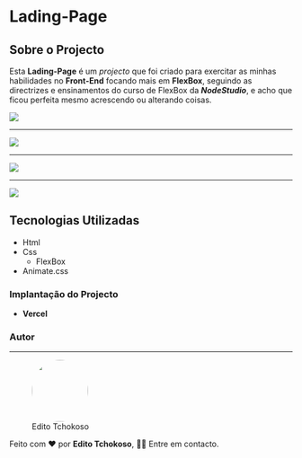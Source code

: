# Lading-Page

## Sobre o Projecto
Esta **Lading-Page** é um *projecto* que foi criado para exercitar as minhas habilidades no **Front-End** focando mais em **FlexBox**, seguindo as directrizes e ensinamentos do curso de FlexBox da **_NodeStudio_**, e acho que ficou perfeita mesmo acrescendo ou alterando coisas.

<img src='./assets/Captura de Ecrã (272).png'>

***

<img src='./assets/Captura de Ecrã (273).png'>

***

<img src='./assets/Captura de Ecrã (274).png'>

***

<img src='./assets/Captura de Ecrã (275).png'>


## Tecnologias Utilizadas
* Html
* Css
    * FlexBox
* Animate.css

### Implantação do Projecto
- **Vercel**

### Autor
***

<figure>
    <img src='./Editoh13.jpg' style='border-radius: 50%' width='100' height='110'>
    <figcaption>Edito Tchokoso</figcaption>
</figure>

Feito com ❤ por **Edito Tchokoso**, 👋🏽 Entre em contacto.